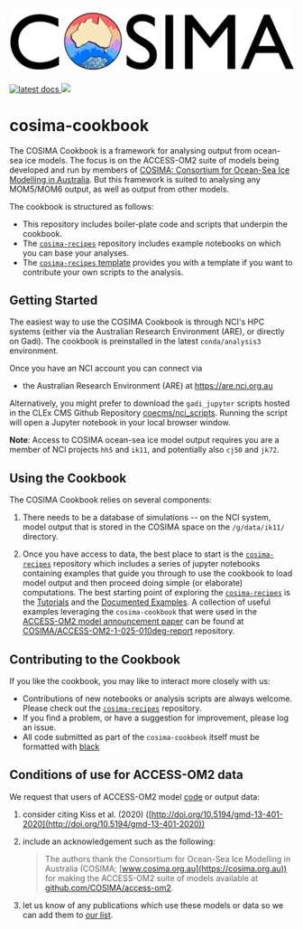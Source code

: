 <img src="https://github.com/COSIMA/logo/blob/master/png/logo_word.png" width="800"/>
<br/> <br/>

<a href="https://cosima-recipes.readthedocs.io/en/latest">
    <img alt="latest docs" src="https://img.shields.io/badge/docs-latest-blue.svg">
</a>

<a href="https://anaconda.org/coecms/cosima-cookbook">
    <img src="https://anaconda.org/coecms/cosima-cookbook/badges/version.svg" />
</a>

# cosima-cookbook

The COSIMA Cookbook is a framework for analysing output from ocean-sea ice models. The focus is on
the ACCESS-OM2 suite of models being developed and run by members of [COSIMA: Consortium for Ocean-Sea
Ice Modelling in Australia](http://cosima.org.au). But this framework is suited to analysing any MOM5/MOM6
output, as well as output from other models.

The cookbook is structured as follows:
 * This repository includes boiler-plate code and scripts that underpin the cookbook.
 * The [`cosima-recipes`](https://github.com/COSIMA/cosima-recipes) repository includes example
   notebooks on which you can base your analyses.
 * The [`cosima-recipes` template](https://github.com/COSIMA/cosima-recipes/blob/master/Tutorials/Template_For_Notebooks.ipynb)
   provides you with a template if you want to contribute your own scripts to the analysis.


## Getting Started

The easiest way to use the COSIMA Cookbook is through NCI's HPC systems (either via the Australian
Research Environment (ARE), or directly on Gadi). The cookbook is preinstalled in the
latest `conda/analysis3` environment.

Once you have an NCI account you can connect via


- the Australian Research Environment (ARE) at https://are.nci.org.au

Alternatively, you might prefer to download the `gadi_jupyter` scripts hosted in the CLEx CMS Github
Repository [coecms/nci_scripts](https://github.com/coecms/nci_scripts). Running the script will open
a Jupyter notebook in your local browser window.

**Note**: Access to COSIMA ocean-sea ice model output requires you are a member of NCI projects `hh5`
and `ik11`, and potentially also `cj50` and `jk72`.


## Using the Cookbook

The COSIMA Cookbook relies on several components:

1. There needs to be a database of simulations -- on the NCI system, model output that is stored in the COSIMA
   space on the `/g/data/ik11/` directory.

2. Once you have access to data, the best place to start is the [`cosima-recipes`](https://github.com/COSIMA/cosima-recipes)
   repository which includes a series of jupyter notebooks containing examples that guide you through to use the cookbook to
   load model output and then proceed doing simple (or elaborate) computations. The best starting point of exploring the
   [`cosima-recipes`](https://github.com/COSIMA/cosima-recipes) is the [Tutorials](https://cosima-recipes.readthedocs.io/en/latest/tutorials/index.html)
   and the [Documented Examples](https://cosima-recipes.readthedocs.io/en/latest/documented_examples/index.html). A collection
   of useful examples leveraging the `cosima-cookbook` that were used in the [ACCESS-OM2 model announcement paper](https://doi.org/10.5194/gmd-13-401-2020)
   can be found at [COSIMA/ACCESS-OM2-1-025-010deg-report](https://github.com/COSIMA/ACCESS-OM2-1-025-010deg-report/tree/master/figures)
   repository.

## Contributing to the Cookbook

If you like the cookbook, you may like to interact more closely with us:
 * Contributions of new notebooks or analysis scripts are always welcome. Please check out the
   [`cosima-recipes`](https://github.com/COSIMA/cosima-recipes) repository.
 * If you find a problem, or have a suggestion for improvement, please log an issue.
 * All code submitted as part of the `cosima-cookbook` itself must be formatted with [black](https://github.com/psf/black)

## Conditions of use for ACCESS-OM2 data

We request that users of ACCESS-OM2 model [code](https://github.com/COSIMA/access-om2) or output data:
1. consider citing Kiss et al. (2020) ([http://doi.org/10.5194/gmd-13-401-2020](http://doi.org/10.5194/gmd-13-401-2020))
2. include an acknowledgement such as the following:

   > The authors thank the Consortium for Ocean-Sea Ice Modelling in Australia (COSIMA; [www.cosima.org.au](https://cosima.org.au)) for making the ACCESS-OM2 suite of models available at [github.com/COSIMA/access-om2](https://github.com/COSIMA/access-om2).

3. let us know of any publications which use these models or data so we can add them to
   [our list](https://scholar.google.com/citations?hl=en&user=inVqu_4AAAAJ).
